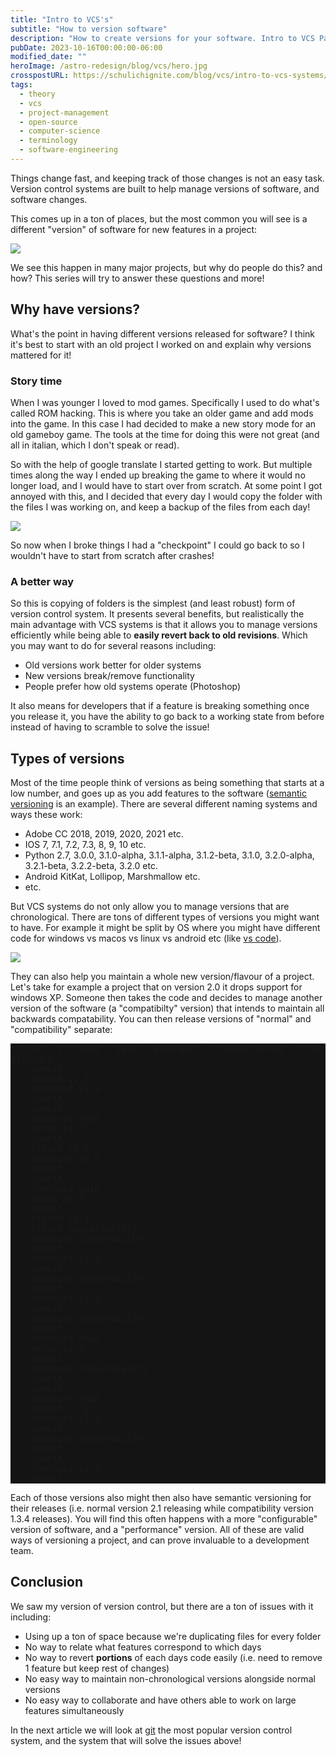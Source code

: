 ```yaml
---
title: "Intro to VCS's"
subtitle: "How to version software"
description: "How to create versions for your software. Intro to VCS Part 1/4"
pubDate: 2023-10-16T00:00:00-06:00
modified_date: ""
heroImage: /astro-redesign/blog/vcs/hero.jpg
crosspostURL: https://schulichignite.com/blog/vcs/intro-to-vcs-systems/
tags:
  - theory
  - vcs
  - project-management
  - open-source
  - computer-science
  - terminology
  - software-engineering
---
```


Things change fast, and keeping track of those changes is not an easy task. Version control systems are built to help manage versions of software, and software changes. 

This comes up in a ton of places, but the most common you will see is a different "version" of software for new features in a project:

![](/astro-redesign/blog/vcs/vs-code.png)

We see this happen in many major projects, but why do people do this? and how? This series will try to answer these questions and more!

## Why have versions?

What's the point in having different versions released for software? I think it's best to start with an old project I worked on and explain why versions mattered for it!

### Story time

When I was younger I loved to mod games. Specifically I used to do what's called ROM hacking. This is where you take an older game and add mods into the game. In this case I had decided to make a new story mode for an old gameboy game. The tools at the time for doing this were not great (and all in italian, which I don't speak or read).

So with the help of google translate I started getting to work. But multiple times along the way I ended up breaking the game to where it would no longer load, and I would have to start over from scratch. At some point I got annoyed with this, and I decided that every day I would copy the folder with the files I was working on, and keep a backup of the files from each day!

![](/astro-redesign/blog/vcs/jank-vcs.png)

So now when I broke things I had a "checkpoint" I could go back to so I wouldn't have to start from scratch after crashes!

### A better way

So this is copying of folders is the simplest (and least robust) form of version control system. It presents several benefits, but realistically the main advantage with VCS systems is that it allows you to manage versions efficiently while being able to **easily revert back to old revisions**. Which you may want to do for several reasons including:

- Old versions work better for older systems
- New versions break/remove functionality
- People prefer how old systems operate (Photoshop)

It also means for developers that if a feature is breaking something once you release it, you have the ability to go back to a working state from before instead of having to scramble to solve the issue!

## Types of versions

Most of the time people think of versions as being something that starts at a low number, and goes up as you add features to the software ([semantic versioning](https://semver.org/) is an example). There are several different naming systems and ways these work:

- Adobe CC 2018, 2019, 2020, 2021 etc.
- IOS 7, 7.1, 7.2, 7.3, 8, 9, 10 etc.
- Python 2.7, 3.0.0, 3.1.0-alpha, 3.1.1-alpha, 3.1.2-beta, 3.1.0, 3.2.0-alpha, 3.2.1-beta, 3.2.2-beta, 3.2.0 etc.
- Android KitKat, Lollipop, Marshmallow etc.
- etc.

But VCS systems do not only allow you to manage versions that are chronological. There are tons of different types of versions you might want to have. For example it might be split by OS where you might have different code for windows vs macos vs linux vs android etc (like [vs code](https://code.visualstudio.com/Download)). 

![](/astro-redesign/blog/vcs/vs-code-platforms.png)

They can also help you maintain a whole new version/flavour of a project. Let's take for example a project that on version 2.0 it drops support for windows XP. Someone then takes the code and decides to manage another version of the software (a "compatibilty" version) that intends to maintain all backwards compatability. You can then release versions of "normal" and "compatibility" separate:

<pre class="mermaid" style="background: #141414">
%%{init: { 'theme':'dark','gitGraph': {'showBranches': true,'showCommitLabel': false}} }%%
gitGraph:
    commit
    branch v1.9
    checkout v1.9
    commit
    commit
    checkout main
    merge v1.9
    commit
    branch v2.0
    checkout v2.0
    commit
    commit
    checkout main
    merge v2.0
    commit
    branch v2.1
    branch compatability
    checkout compatability
    commit
    checkout v2.1
    commit
    checkout compatability
    commit
    checkout v2.1
    commit
    checkout compatability
    commit
    checkout main
    merge v2.1
    commit
    checkout compatability
    commit
    commit
    checkout main
    branch v2.2
    checkout v2.2
    commit
    checkout compatability
    commit
    commit
    checkout v2.2
    commit
</pre>

Each of those versions also might then also have semantic versioning for their releases (i.e. normal version 2.1 releasing while compatibility version 1.3.4 releases). You will find this often happens with a more "configurable" version of software, and a "performance" version. All of these are valid ways of versioning a project, and can prove invaluable to a development team.

## Conclusion

We saw my version of version control, but there are a ton of issues with it including:

- Using up a ton of space because we're duplicating files for every folder
- No way to relate what features correspond to which days
- No way to revert **portions** of each days code easily (i.e. need to remove 1 feature but keep rest of changes)
- No easy way to maintain non-chronological versions alongside normal versions
- No easy way to collaborate and have others able to work on large features simultaneously


In the next article we will look at [git](https://git-scm.com) the most popular version control system, and the system that will solve the issues above!

